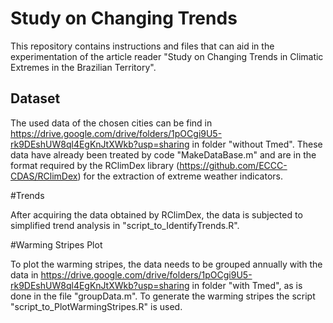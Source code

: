 # Study on Changing Trends

This repository contains instructions and files that can aid in the experimentation of the article reader "Study on Changing Trends in Climatic Extremes in the Brazilian Territory".

## Dataset 

The used data of the chosen cities can be find in https://drive.google.com/drive/folders/1pOCgi9U5-rk9DEshUW8ql4EgKnJtXWkb?usp=sharing in folder "without Tmed". These data have already been treated by code "MakeDataBase.m" and are in the format required by the RClimDex library (https://github.com/ECCC-CDAS/RClimDex) for the extraction of extreme weather indicators.

#Trends

After acquiring the data obtained by RClimDex, the data is subjected to simplified trend analysis in "script_to_IdentifyTrends.R".

#Warming Stripes Plot

To plot the warming stripes, the data needs to be grouped annually with the data in https://drive.google.com/drive/folders/1pOCgi9U5-rk9DEshUW8ql4EgKnJtXWkb?usp=sharing in folder "with Tmed", as is done in the file "groupData.m".
To generate the warming stripes the script "script_to_PlotWarmingStripes.R" is used.
